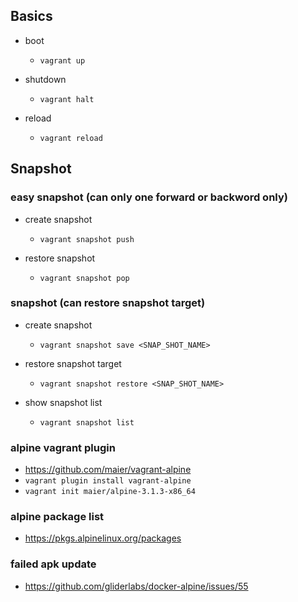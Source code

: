 
## Basics

- boot
  - `vagrant up`
  
- shutdown
  - `vagrant halt`
  
- reload
  - `vagrant reload`

## Snapshot

### easy snapshot (can only one forward or backword only)

- create snapshot
  - `vagrant snapshot push`

- restore snapshot
  - `vagrant snapshot pop`

### snapshot (can restore snapshot target)

- create snapshot
  - `vagrant snapshot save <SNAP_SHOT_NAME>`
   
- restore snapshot target
  - `vagrant snapshot restore <SNAP_SHOT_NAME>`
  
- show snapshot list
  - `vagrant snapshot list`


### alpine vagrant plugin

- https://github.com/maier/vagrant-alpine
- `vagrant plugin install vagrant-alpine`
- `vagrant init maier/alpine-3.1.3-x86_64`

### alpine package list

- https://pkgs.alpinelinux.org/packages

### failed apk update

- https://github.com/gliderlabs/docker-alpine/issues/55
